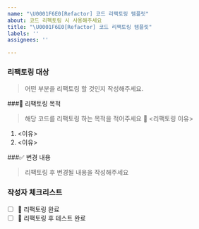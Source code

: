 ```yaml
---
name: "\U0001F6E0️[Refactor] 코드 리팩토링 템플릿"
about: 코드 리펙토링 시 사용해주세요
title: "\U0001F6E0️[Refactor] 코드 리팩토링 템플릿"
labels: ''
assignees: ''

---
```


### 리팩토링 대상
> 어떤 부분을 리팩토링 할 것인지 작성해주세요.

###📣 리팩토링 목적
> 해당 코드를 리팩토링 하는 목적을 적어주세요
🫧 <리팩토링 이유>
1. <이유>
2. <이유>

###✅ 변경 내용
> 리팩토링 후 변경될 내용을 작성해주세요


### 작성자 체크리스트
- [ ] 🔱 리팩토링 완료
- [ ] 🔱 리팩토링 후 테스트 완료
